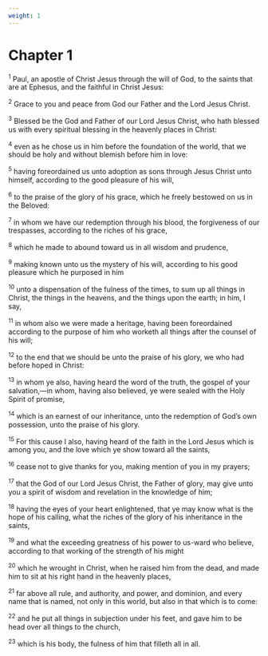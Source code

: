 ```yaml
---
weight: 1
---
```


# Chapter 1

<sup>1</sup> Paul, an apostle of Christ Jesus through the will of God, to the saints that are at Ephesus, and the faithful in Christ Jesus: 

<sup>2</sup> Grace to you and peace from God our Father and the Lord Jesus Christ. 

<sup>3</sup> Blessed be the God and Father of our Lord Jesus Christ, who hath blessed us with every spiritual blessing in the heavenly places in Christ: 

<sup>4</sup> even as he chose us in him before the foundation of the world, that we should be holy and without blemish before him in love: 

<sup>5</sup> having foreordained us unto adoption as sons through Jesus Christ unto himself, according to the good pleasure of his will, 

<sup>6</sup> to the praise of the glory of his grace, which he freely bestowed on us in the Beloved: 

<sup>7</sup> in whom we have our redemption through his blood, the forgiveness of our trespasses, according to the riches of his grace, 

<sup>8</sup> which he made to abound toward us in all wisdom and prudence, 

<sup>9</sup> making known unto us the mystery of his will, according to his good pleasure which he purposed in him 

<sup>10</sup> unto a dispensation of the fulness of the times, to sum up all things in Christ, the things in the heavens, and the things upon the earth; in him, I say, 

<sup>11</sup> in whom also we were made a heritage, having been foreordained according to the purpose of him who worketh all things after the counsel of his will; 

<sup>12</sup> to the end that we should be unto the praise of his glory, we who had before hoped in Christ: 

<sup>13</sup> in whom ye also, having heard the word of the truth, the gospel of your salvation,—in whom, having also believed, ye were sealed with the Holy Spirit of promise, 

<sup>14</sup> which is an earnest of our inheritance, unto the redemption of God’s own possession, unto the praise of his glory. 

<sup>15</sup> For this cause I also, having heard of the faith in the Lord Jesus which is among you, and the love which ye show toward all the saints, 

<sup>16</sup> cease not to give thanks for you, making mention of you in my prayers; 

<sup>17</sup> that the God of our Lord Jesus Christ, the Father of glory, may give unto you a spirit of wisdom and revelation in the knowledge of him; 

<sup>18</sup> having the eyes of your heart enlightened, that ye may know what is the hope of his calling, what the riches of the glory of his inheritance in the saints, 

<sup>19</sup> and what the exceeding greatness of his power to us-ward who believe, according to that working of the strength of his might 

<sup>20</sup> which he wrought in Christ, when he raised him from the dead, and made him to sit at his right hand in the heavenly places, 

<sup>21</sup> far above all rule, and authority, and power, and dominion, and every name that is named, not only in this world, but also in that which is to come: 

<sup>22</sup> and he put all things in subjection under his feet, and gave him to be head over all things to the church, 

<sup>23</sup> which is his body, the fulness of him that filleth all in all. 


